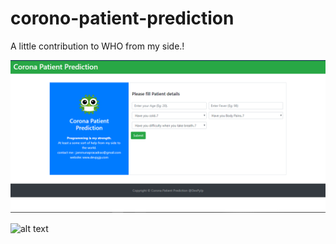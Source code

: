 # corono-patient-prediction
A little contribution to WHO from my side.!

![Screenshot](corona.png)


![alt text](https://github.com/PrasadRaoJammuna/corona-patient-prediction/blob/master/corona.PNG)

